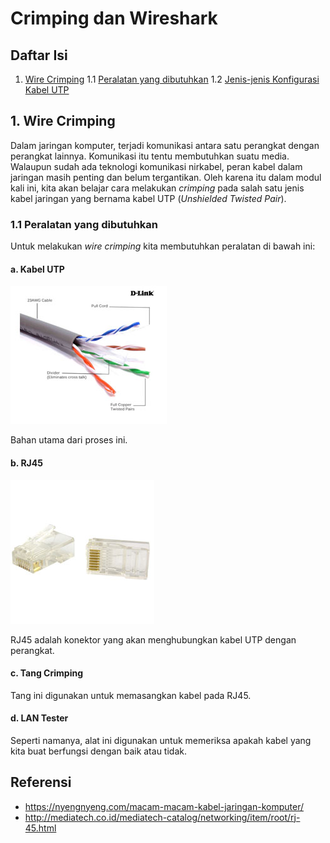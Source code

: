 # Crimping dan Wireshark

## Daftar Isi
1. [Wire Crimping](#wire-crimping)
1.1 [Peralatan yang dibutuhkan](#peralatan-yang-dibutuhkan)
1.2 [Jenis-jenis Konfigurasi Kabel UTP]()


## 1. Wire Crimping
Dalam jaringan komputer, terjadi komunikasi antara satu perangkat dengan perangkat lainnya. Komunikasi itu tentu membutuhkan suatu media. Walaupun sudah ada teknologi komunikasi nirkabel, peran kabel dalam jaringan masih penting dan belum tergantikan. Oleh karena itu dalam modul kali ini, kita akan belajar cara melakukan _crimping_ pada salah satu jenis kabel jaringan yang bernama kabel UTP (_Unshielded Twisted Pair_).

### 1.1 Peralatan yang dibutuhkan
Untuk melakukan _wire crimping_ kita membutuhkan peralatan di bawah ini:
#### a. Kabel UTP
![Kabel UTP](images/kabelutp.jpg)

Bahan utama dari proses ini.
#### b. RJ45
![Kabel UTP](images/rj45.jpg)

RJ45 adalah konektor yang akan menghubungkan kabel UTP dengan perangkat.
#### c. Tang Crimping
Tang ini digunakan untuk memasangkan kabel pada RJ45.
#### d. LAN Tester
Seperti namanya, alat ini digunakan untuk memeriksa apakah kabel yang kita buat berfungsi dengan baik atau tidak.


## Referensi
+ https://nyengnyeng.com/macam-macam-kabel-jaringan-komputer/
+ http://mediatech.co.id/mediatech-catalog/networking/item/root/rj-45.html

<!--stackedit_data:
eyJoaXN0b3J5IjpbLTgxMDM2MTY1OSwxNTQ0MjM0MzYwLC0yNj
IzNzY4MiwxMzkyODg1MTc4LDM3OTMyNTA1MCw2NTM4NTM3NjIs
LTIxMzQxMDYxNTEsNzIyNzY0MzBdfQ==
-->